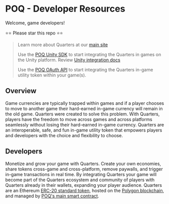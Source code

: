# POQ - Developer Resources

Welcome, game developers!

⭐⭐ Please star this repo ⭐⭐

> Learn more about Quarters at our [main site](https://www.poq.gg/)
>
> Use the [POQ Unity
> SDK](https://assetstore.unity.com/packages/tools/integration/quarterssdk-226386)
> to start integrating the Quarters in games on the Unity platform. Review
> [Unity integration docs](./docs/unity-sdk-integration.md)
>
> Use the [POQ OAuth
> API](https://github.com/weiks/poq-docs/blob/main/docs/oauth-api.md) to start
> integrating the Quarters in-game utility token within your game(s).

## Overview

Game currencies are typically trapped within games and if a player chooses to
move to another game their hard-earned in-game currency will remain in the old
game. Quarters were created to solve this problem. With Quarters, players have
the freedom to move across games and across platforms seamlessly without losing
their hard-earned in-game currency. Quarters are an interoperable, safe, and fun
in-game utility token that empowers players and developers with the choice and
flexibility to choose.

## Developers

Monetize and grow your game with Quarters. Create your own economies, share
tokens cross-game and cross-platform, remove paywalls, and trigger in-game
transactions in real time. By integrating Quarters your game will become part of
the Quarters ecosystem and community of players with Quarters already in their
wallets, expanding your player audience. Quarters are an Ethereum [ERC-20
standard
token](https://ethereum.org/en/developers/docs/standards/tokens/erc-20/), hosted
on the [Polygon blockchain](https://polygon.technology/), and managed by [POQ's
main smart
contract](https://github.com/weiks/quarters-sol/blob/main/contracts/Quarters.sol).
